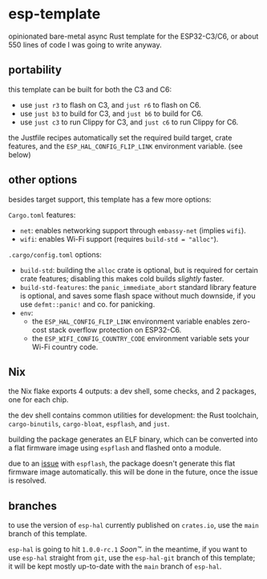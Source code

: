 # esp-template

opinionated bare-metal async Rust template for the ESP32-C3/C6, or about 550
lines of code I was going to write anyway.

## portability

this template can be built for both the C3 and C6:

- use `just r3` to flash on C3, and `just r6` to flash on C6.
- use `just b3` to build for C3, and `just b6` to build for C6.
- use `just c3` to run Clippy for C3, and `just c6` to run Clippy for C6.

the Justfile recipes automatically set the required build target, crate
features, and the `ESP_HAL_CONFIG_FLIP_LINK` environment variable. (see below)

## other options

besides target support, this template has a few more options:

`Cargo.toml` features:

- `net`: enables networking support through `embassy-net` (implies `wifi`).
- `wifi`: enables Wi-Fi support (requires `build-std = "alloc"`).

`.cargo/config.toml` options:

- `build-std`: building the `alloc` crate is optional, but is required for
  certain crate features; disabling this makes cold builds _slightly_ faster.
- `build-std-features`: the `panic_immediate_abort` standard library feature is
  optional, and saves some flash space without much downside, if you use
  `defmt::panic!` and co. for panicking.
- `env`:
  - the `ESP_HAL_CONFIG_FLIP_LINK` environment variable enables zero-cost
    stack overflow protection on ESP32-C6.
  - the `ESP_WIFI_CONFIG_COUNTRY_CODE` environment variable sets your Wi-Fi
    country code.

## Nix

the Nix flake exports 4 outputs: a dev shell, some checks, and 2 packages, one
for each chip.

the dev shell contains common utilities for development: the Rust toolchain,
`cargo-binutils`, `cargo-bloat`, `espflash`, and `just`.

building the package generates an ELF binary, which can be converted into a
flat firmware image using `espflash` and flashed onto a module.

due to an [issue](https://github.com/esp-rs/espflash/issues/935) with
`espflash`, the package doesn't generate this flat firmware image automatically.
this will be done in the future, once the issue is resolved.

## branches

to use the version of `esp-hal` currently published on `crates.io`, use the
`main` branch of this template.

`esp-hal` is going to hit `1.0.0-rc.1` _Soon™_. in the meantime, if you want to
use `esp-hal` straight from `git`, use the `esp-hal-git` branch of this
template; it will be kept mostly up-to-date with the `main` branch of `esp-hal`.
